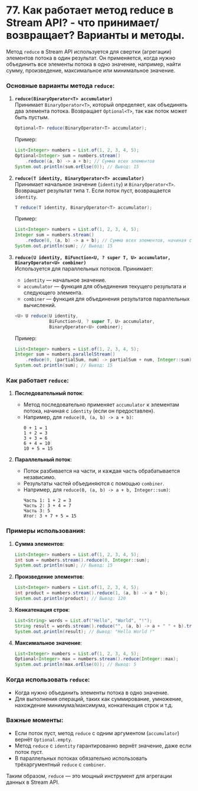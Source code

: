 # 77. Как работает метод reduce в Stream API? - что принимает/возвращает? Варианты и методы.

Метод `reduce` в Stream API используется для свертки (агрегации) элементов потока в один результат. Он применяется, когда нужно объединить все элементы потока в одно значение, например, найти сумму, произведение, максимальное или минимальное значение.

### Основные варианты метода `reduce`:

1. **`reduce(BinaryOperator<T> accumulator)`**  
   Принимает `BinaryOperator<T>`, который определяет, как объединять два элемента потока. Возвращает `Optional<T>`, так как поток может быть пустым.

   ```java
   Optional<T> reduce(BinaryOperator<T> accumulator);
   ```

   Пример:
   ```java
   List<Integer> numbers = List.of(1, 2, 3, 4, 5);
   Optional<Integer> sum = numbers.stream()
       .reduce((a, b) -> a + b); // Сумма всех элементов
   System.out.println(sum.orElse(0)); // Вывод: 15
   ```

2. **`reduce(T identity, BinaryOperator<T> accumulator)`**  
   Принимает начальное значение (`identity`) и `BinaryOperator<T>`. Возвращает результат типа `T`. Если поток пуст, возвращается `identity`.

   ```java
   T reduce(T identity, BinaryOperator<T> accumulator);
   ```

   Пример:
   ```java
   List<Integer> numbers = List.of(1, 2, 3, 4, 5);
   Integer sum = numbers.stream()
       .reduce(0, (a, b) -> a + b); // Сумма всех элементов, начиная с 0
   System.out.println(sum); // Вывод: 15
   ```

3. **`reduce(U identity, BiFunction<U, ? super T, U> accumulator, BinaryOperator<U> combiner)`**  
   Используется для параллельных потоков. Принимает:
   - `identity` — начальное значение.
   - `accumulator` — функция для объединения текущего результата и следующего элемента.
   - `combiner` — функция для объединения результатов параллельных вычислений.

   ```java
   <U> U reduce(U identity,
                BiFunction<U, ? super T, U> accumulator,
                BinaryOperator<U> combiner);
   ```

   Пример:
   ```java
   List<Integer> numbers = List.of(1, 2, 3, 4, 5);
   Integer sum = numbers.parallelStream()
       .reduce(0, (partialSum, num) -> partialSum + num, Integer::sum);
   System.out.println(sum); // Вывод: 15
   ```

### Как работает `reduce`:
1. **Последовательный поток**:
   - Метод последовательно применяет `accumulator` к элементам потока, начиная с `identity` (если он предоставлен).
   - Например, для `reduce(0, (a, b) -> a + b)`:
     ```
     0 + 1 = 1
     1 + 2 = 3
     3 + 3 = 6
     6 + 4 = 10
     10 + 5 = 15
     ```

2. **Параллельный поток**:
   - Поток разбивается на части, и каждая часть обрабатывается независимо.
   - Результаты частей объединяются с помощью `combiner`.
   - Например, для `reduce(0, (a, b) -> a + b, Integer::sum)`:
     ```
     Часть 1: 1 + 2 = 3
     Часть 2: 3 + 4 = 7
     Часть 3: 5
     Итог: 3 + 7 + 5 = 15
     ```

### Примеры использования:

1. **Сумма элементов**:
   ```java
   List<Integer> numbers = List.of(1, 2, 3, 4, 5);
   int sum = numbers.stream().reduce(0, Integer::sum);
   System.out.println(sum); // Вывод: 15
   ```

2. **Произведение элементов**:
   ```java
   List<Integer> numbers = List.of(1, 2, 3, 4, 5);
   int product = numbers.stream().reduce(1, (a, b) -> a * b);
   System.out.println(product); // Вывод: 120
   ```

3. **Конкатенация строк**:
   ```java
   List<String> words = List.of("Hello", "World", "!");
   String result = words.stream().reduce("", (a, b) -> a + " " + b).trim();
   System.out.println(result); // Вывод: "Hello World !"
   ```

4. **Максимальное значение**:
   ```java
   List<Integer> numbers = List.of(1, 2, 3, 4, 5);
   Optional<Integer> max = numbers.stream().reduce(Integer::max);
   System.out.println(max.orElse(0)); // Вывод: 5
   ```

### Когда использовать `reduce`:
- Когда нужно объединить элементы потока в одно значение.
- Для выполнения операций, таких как суммирование, умножение, нахождение минимума/максимума, конкатенация строк и т.д.

### Важные моменты:
- Если поток пуст, метод `reduce` с одним аргументом (`accumulator`) вернёт `Optional.empty`.
- Метод `reduce` с `identity` гарантированно вернёт значение, даже если поток пуст.
- В параллельных потоках обязательно использовать трёхаргументный `reduce` с `combiner`.

Таким образом, `reduce` — это мощный инструмент для агрегации данных в Stream API.
